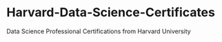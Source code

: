 # Harvard-Data-Science-Certificates
Data Science Professional Certifications from Harvard University
